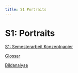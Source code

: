 ```yaml
---
title: S1 Portraits
---
```

# S1: Portraits

[S1: Semesterarbeit Konzeptpapier](S1%20Portraits/S1%20Semesterarbeit%20Konzeptpapier.md)

[Glossar](S1%20Portraits/Glossar.md)

[Bildanalyse](S1%20Portraits/Bildanalyse.md)